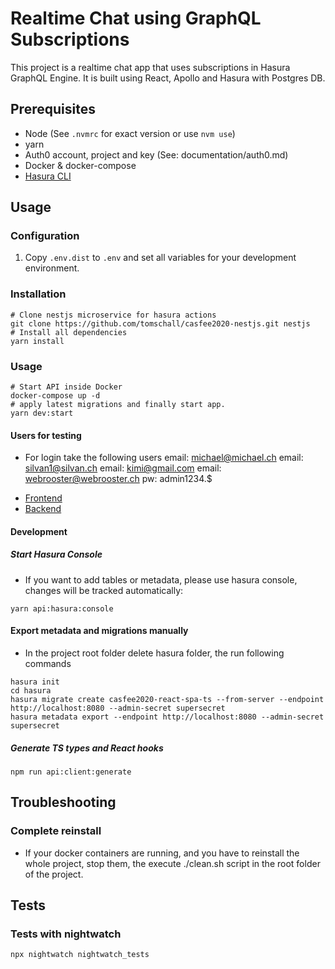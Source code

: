 # Realtime Chat using GraphQL Subscriptions

This project is a realtime chat app that uses subscriptions in Hasura GraphQL Engine.
It is built using React, Apollo and Hasura with Postgres DB.

## Prerequisites

- Node (See `.nvmrc` for exact version or use `nvm use`)
- yarn
- Auth0 account, project and key (See: documentation/auth0.md)
- Docker & docker-compose
- [Hasura CLI](https://hasura.io/docs/1.0/graphql/core/hasura-cli/install-hasura-cli.html)

## Usage

### Configuration

1. Copy `.env.dist` to `.env` and set all variables for your development environment.

### Installation

```shell script
# Clone nestjs microservice for hasura actions
git clone https://github.com/tomschall/casfee2020-nestjs.git nestjs
# Install all dependencies
yarn install
```

### Usage

```shell script
# Start API inside Docker
docker-compose up -d
# apply latest migrations and finally start app.
yarn dev:start
```

#### Users for testing

- For login take the following users
  email: michael@michael.ch
  email: silvan1@silvan.ch
  email: kimi@gmail.com
  email: webrooster@webrooster.ch
  pw: admin1234.$

* [Frontend](http://localhost:3000)
* [Backend](http://localhost:8080/console)

#### Development

##### Start Hasura Console

- If you want to add tables or metadata, please use hasura console, changes will be tracked automatically:

```shell script
yarn api:hasura:console
```

#### Export metadata and migrations manually

- In the project root folder delete hasura folder, the run following commands

```shell script
hasura init
cd hasura
hasura migrate create casfee2020-react-spa-ts --from-server --endpoint http://localhost:8080 --admin-secret supersecret
hasura metadata export --endpoint http://localhost:8080 --admin-secret supersecret
```

##### Generate TS types and React hooks

```shell script
npm run api:client:generate
```

## Troubleshooting

### Complete reinstall

- If your docker containers are running, and you have to reinstall the whole project, stop
  them, the execute ./clean.sh script in the root folder of the project.

## Tests

### Tests with nightwatch

```
npx nightwatch nightwatch_tests
```
